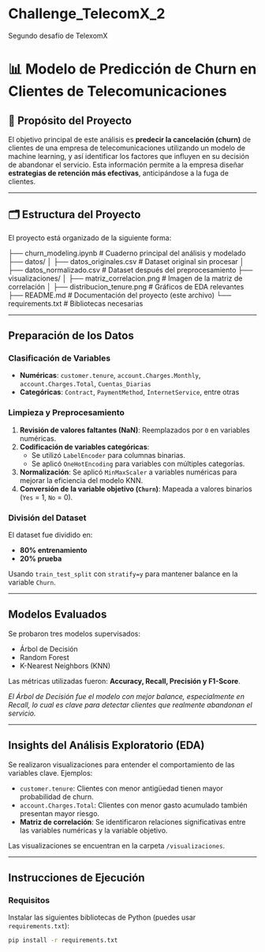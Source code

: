 # Challenge_TelecomX_2
Segundo desafío de TelexomX
# 📊 Modelo de Predicción de Churn en Clientes de Telecomunicaciones

## 🎯 Propósito del Proyecto

El objetivo principal de este análisis es **predecir la cancelación (churn)** de clientes de una empresa de telecomunicaciones utilizando un modelo de machine learning, y así identificar los factores que influyen en su decisión de abandonar el servicio. Esta información permite a la empresa diseñar **estrategias de retención más efectivas**, anticipándose a la fuga de clientes.

---

## 🗂️ Estructura del Proyecto

El proyecto está organizado de la siguiente forma:

├── churn_modeling.ipynb # Cuaderno principal del análisis y modelado
├── datos/
│ ├── datos_originales.csv # Dataset original sin procesar
│ ├── datos_normalizado.csv # Dataset después del preprocesamiento
├── visualizaciones/
│ ├── matriz_correlacion.png # Imagen de la matriz de correlación
│ ├── distribucion_tenure.png # Gráficos de EDA relevantes
├── README.md # Documentación del proyecto (este archivo)
└── requirements.txt # Bibliotecas necesarias


---

## Preparación de los Datos

### Clasificación de Variables

- **Numéricas**: `customer.tenure`, `account.Charges.Monthly`, `account.Charges.Total`, `Cuentas_Diarias`
- **Categóricas**: `Contract`, `PaymentMethod`, `InternetService`, entre otras

### Limpieza y Preprocesamiento

1. **Revisión de valores faltantes (NaN)**: Reemplazados por `0` en variables numéricas.
2. **Codificación de variables categóricas**: 
   - Se utilizó `LabelEncoder` para columnas binarias.
   - Se aplicó `OneHotEncoding` para variables con múltiples categorías.
3. **Normalización**: Se aplicó `MinMaxScaler` a variables numéricas para mejorar la eficiencia del modelo KNN.
4. **Conversión de la variable objetivo (`Churn`)**: Mapeada a valores binarios (`Yes` = 1, `No` = 0).

### División del Dataset

El dataset fue dividido en:
- **80% entrenamiento**
- **20% prueba**

Usando `train_test_split` con `stratify=y` para mantener balance en la variable `Churn`.

---

## Modelos Evaluados

Se probaron tres modelos supervisados:

- Árbol de Decisión
- Random Forest
- K-Nearest Neighbors (KNN)

Las métricas utilizadas fueron: **Accuracy, Recall, Precisión y F1-Score**.

*El Árbol de Decisión fue el modelo con mejor balance, especialmente en Recall, lo cual es clave para detectar clientes que realmente abandonan el servicio.*

---

## Insights del Análisis Exploratorio (EDA)

Se realizaron visualizaciones para entender el comportamiento de las variables clave. Ejemplos:

- `customer.tenure`: Clientes con menor antigüedad tienen mayor probabilidad de churn.
- `account.Charges.Total`: Clientes con menor gasto acumulado también presentan mayor riesgo.
- **Matriz de correlación**: Se identificaron relaciones significativas entre las variables numéricas y la variable objetivo.

Las visualizaciones se encuentran en la carpeta `/visualizaciones`.

---

## Instrucciones de Ejecución

### Requisitos

Instalar las siguientes bibliotecas de Python (puedes usar `requirements.txt`):

```bash
pip install -r requirements.txt

